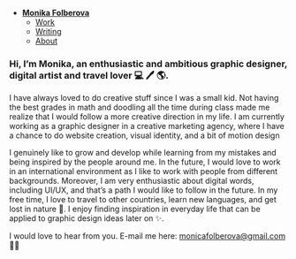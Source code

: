 - [**Monika Folberova**](./) <!-- Use `index.md` as well. `./` is a shortcut back to your home page `index.md` -->
    - [Work](work/index.md)
    - [Writing](writing/index.md)
    - [About](about.md)

 
### Hi, I’m Monika, an enthusiastic and ambitious graphic designer, digital artist and travel lover 💻 🖊 🌎.

I have always loved to do creative stuff since I was a small kid. Not having the best grades in math and doodling all the time during class made me realize that I would follow a more creative direction in my life. I am currently working as a graphic designer in a creative marketing agency, where I have a chance to do website creation, visual identity, and a bit of motion design

I genuinely like to grow and develop while learning from my mistakes and being inspired by the people around me. In the future, I would love to work in an international environment as I like to work with people from different backgrounds. Moreover, I am very enthusiastic about digital words, including UI/UX, and that’s a path I would like to follow in the future. In my free time, I love to travel to other countries, learn new languages, and get lost in nature 🌿. I enjoy finding inspiration in everyday life that can be applied to graphic design ideas later on ✨.

I would love to hear from you. E-mail me here: 
monicafolberova@gmail.com ✌🏻

